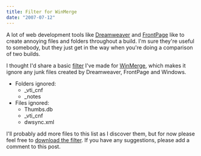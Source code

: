 ```yaml
---
title: Filter for WinMerge
date: "2007-07-12"
---
```

A lot of web development tools like [Dreamweaver](http://kb.adobe.com/selfservice/viewContent.do?externalId=tn_15237&sliceId=1) and [FrontPage](http://www.microsoft.com/technet/community/chats/trans/frontpage/fp1022.mspx) like to create annoying files and folders throughout a build. I'm sure they're useful to somebody, but they just get in the way when you're doing a comparison of two builds.

I thought I'd share a basic [filter](http://winmerge.org/2.4/manual/filters.html) I've made for [WinMerge](http://winmerge.org/), which makes it ignore any junk files created by Dreamweaver, FrontPage and Windows.

* Folders ignored:
  * \_vti\_cnf
  * _notes
* Files ignored:
  * Thumbs.db
  * \_vti\_cnf
  * dwsync.xml

I'll probably add more files to this list as I discover them, but for now please feel free to [download the filter](/content/ignore-junk/IgnoreJunk-1.0.zip). If you have any suggestions, please add a comment to this post.